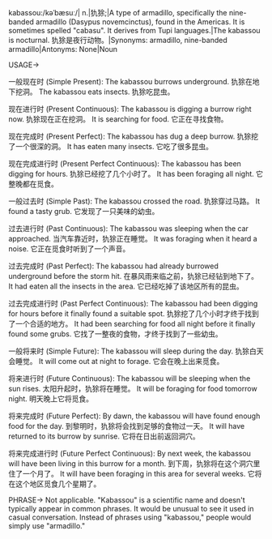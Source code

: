 kabassou:/kəˈbæsuː/| n.|犰狳;|A type of armadillo, specifically the nine-banded armadillo (Dasypus novemcinctus), found in the Americas.  It is sometimes spelled "cabasu". It derives from Tupi languages.|The kabassou is nocturnal.  犰狳是夜行动物。|Synonyms: armadillo, nine-banded armadillo|Antonyms: None|Noun


USAGE->

一般现在时 (Simple Present):
The kabassou burrows underground. 犰狳在地下挖洞。
The kabassou eats insects. 犰狳吃昆虫。

现在进行时 (Present Continuous):
The kabassou is digging a burrow right now.  犰狳现在正在挖洞。
It is searching for food. 它正在寻找食物。

现在完成时 (Present Perfect):
The kabassou has dug a deep burrow.  犰狳挖了一个很深的洞。
It has eaten many insects. 它吃了很多昆虫。

现在完成进行时 (Present Perfect Continuous):
The kabassou has been digging for hours. 犰狳已经挖了几个小时了。
It has been foraging all night. 它整晚都在觅食。

一般过去时 (Simple Past):
The kabassou crossed the road.  犰狳穿过马路。
It found a tasty grub.  它发现了一只美味的幼虫。

过去进行时 (Past Continuous):
The kabassou was sleeping when the car approached. 当汽车靠近时，犰狳正在睡觉。
It was foraging when it heard a noise.  它正在觅食时听到了一个声音。

过去完成时 (Past Perfect):
The kabassou had already burrowed underground before the storm hit.  在暴风雨来临之前，犰狳已经钻到地下了。
It had eaten all the insects in the area. 它已经吃掉了该地区所有的昆虫。

过去完成进行时 (Past Perfect Continuous):
The kabassou had been digging for hours before it finally found a suitable spot.  犰狳挖了几个小时才终于找到了一个合适的地方。
It had been searching for food all night before it finally found some grubs.  它找了一整夜的食物，才终于找到了一些幼虫。

一般将来时 (Simple Future):
The kabassou will sleep during the day.  犰狳白天会睡觉。
It will come out at night to forage. 它会在晚上出来觅食。

将来进行时 (Future Continuous):
The kabassou will be sleeping when the sun rises.  太阳升起时，犰狳将在睡觉。
It will be foraging for food tomorrow night. 明天晚上它将觅食。

将来完成时 (Future Perfect):
By dawn, the kabassou will have found enough food for the day.  到黎明时，犰狳将会找到足够的食物过一天。
It will have returned to its burrow by sunrise.  它将在日出前返回洞穴。

将来完成进行时 (Future Perfect Continuous):
By next week, the kabassou will have been living in this burrow for a month.  到下周，犰狳将在这个洞穴里住了一个月了。
It will have been foraging in this area for several weeks. 它将在这个地区觅食几个星期了。


PHRASE->
Not applicable. "Kabassou" is a scientific name and doesn't typically appear in common phrases.  It would be unusual to see it used in casual conversation.  Instead of phrases using "kabassou," people would simply use "armadillo."

